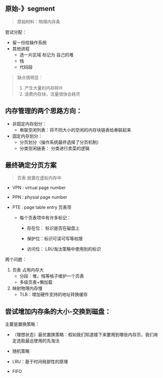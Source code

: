 





## 原始-》segment

> 原始材料：物理内存条



尝试分配：

* 留一份给操作系统
* 其他进程
  * 选一片区域 标记为 自己的堆
  * 栈
  * 代码段



> 缺点很明显：
>
> 1. 产生大量的内存碎片
> 2. 浪费内存快，流量很快会耗尽



 



## 内存管理的两个思路方向：



* 非固定内存划分：
  * 串联空闲列表：将不同大小的空闲的内存块链表给串联起来
* 固定内存划分：
  * 分页划分（操作系统最终选择了分页机制）
  * 分类空闲链表： 分类进行卖菜的逻辑





## 最终确定分页方案

> 页表 放置在虚拟内存中

* VPN : virtual page number 

* PPN : physial page number 

* PTE : page table entry 页表项

  * 每个页表项中有许多标记：

    * 存在位： 标识是否在磁盘上 

    * 保护位：标识可读可写等权限

    * 访问位： LRU淘汰策略中使用到的标识



两个问题：

1. 页表 占用内存大
   * 分段：堆，栈等格子维护一个页表
   * 多级页表+懒加载
2. 映射物理内存慢
   * TLB：增加硬件支持的地址转换缓存



## 尝试增加内存条的大小-交换到磁盘：



主要是置换策略：

* （理想状态）最优置换策略：假如我们知道接下来要用到哪些内存页，我们肯定选取最远使用的先淘汰

* 随机策略

* LRU：基于时间局部性的原理

* FIFO

  









